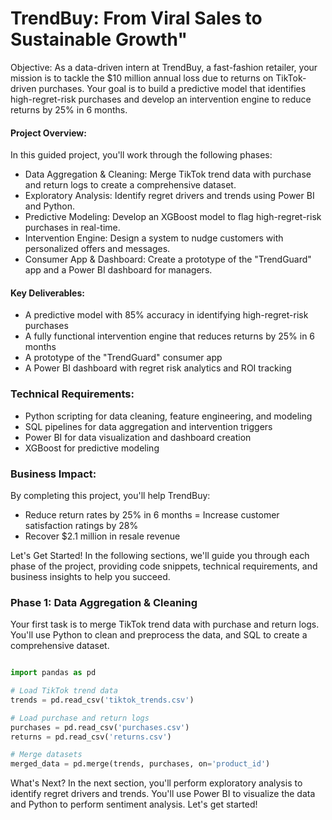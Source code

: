 # TrendBuy: From Viral Sales to Sustainable Growth"

Objective: As a data-driven intern at TrendBuy, a fast-fashion retailer, your mission is to tackle the $10 million annual loss due to returns on TikTok-driven purchases. Your goal is to build a predictive model that identifies high-regret-risk purchases and develop an intervention engine to reduce returns by 25% in 6 months.

#### Project Overview:
In this guided project, you'll work through the following phases:

- Data Aggregation & Cleaning: Merge TikTok trend data with purchase and return logs to create a comprehensive dataset.
- Exploratory Analysis: Identify regret drivers and trends using Power BI and Python.
- Predictive Modeling: Develop an XGBoost model to flag high-regret-risk purchases in real-time.
- Intervention Engine: Design a system to nudge customers with personalized offers and messages.
- Consumer App & Dashboard: Create a prototype of the "TrendGuard" app and a Power BI dashboard for managers.

#### Key Deliverables:

- A predictive model with 85% accuracy in identifying high-regret-risk purchases
- A fully functional intervention engine that reduces returns by 25% in 6 months
- A prototype of the "TrendGuard" consumer app
- A Power BI dashboard with regret risk analytics and ROI tracking

### Technical Requirements:

- Python scripting for data cleaning, feature engineering, and modeling
- SQL pipelines for data aggregation and intervention triggers
- Power BI for data visualization and dashboard creation
- XGBoost for predictive modeling

### Business Impact:
By completing this project, you'll help TrendBuy:

- Reduce return rates by 25% in 6 months
= Increase customer satisfaction ratings by 28%
- Recover $2.1 million in resale revenue

Let's Get Started!
In the following sections, we'll guide you through each phase of the project, providing code snippets, technical requirements, and business insights to help you succeed.

### Phase 1: Data Aggregation & Cleaning
Your first task is to merge TikTok trend data with purchase and return logs. You'll use Python to clean and preprocess the data, and SQL to create a comprehensive dataset.

```Python

import pandas as pd

# Load TikTok trend data
trends = pd.read_csv('tiktok_trends.csv')

# Load purchase and return logs
purchases = pd.read_csv('purchases.csv')
returns = pd.read_csv('returns.csv')

# Merge datasets
merged_data = pd.merge(trends, purchases, on='product_id')
```

What's Next?
In the next section, you'll perform exploratory analysis to identify regret drivers and trends. You'll use Power BI to visualize the data and Python to perform sentiment analysis.
Let's get started!
